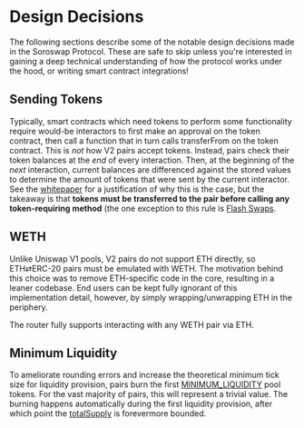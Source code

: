 
# Design Decisions

The following sections describe some of the notable design decisions made in the Soroswap Protocol. These are safe to skip unless you're interested in gaining a deep technical understanding of how the protocol works under the hood, or writing smart contract integrations!

## Sending Tokens

Typically, smart contracts which need tokens to perform some functionality require would-be interactors to first make an approval on the token contract, then call a function that in turn calls transferFrom on the token contract. This is _not_ how V2 pairs accept tokens. Instead, pairs check their token balances at the _end_ of every interaction. Then, at the beginning of the _next_ interaction, current balances are differenced against the stored values to determine the amount of tokens that were sent by the current interactor. See the <a href='/whitepaper.pdf' target='_blank' rel='noopener noreferrer'>whitepaper</a> for a justification of why this is the case, but the takeaway is that **tokens must be transferred to the pair before calling any token-requiring method** (the one exception to this rule is [Flash Swaps](../core-concepts/flash-swaps).

## WETH

Unlike Uniswap V1 pools, V2 pairs do not support ETH directly, so ETH⇄ERC-20 pairs must be emulated with WETH. The motivation behind this choice was to remove ETH-specific code in the core, resulting in a leaner codebase. End users can be kept fully ignorant of this implementation detail, however, by simply wrapping/unwrapping ETH in the periphery.

The router fully supports interacting with any WETH pair via ETH.

## Minimum Liquidity

To ameliorate rounding errors and increase the theoretical minimum tick size for liquidity provision, pairs burn the first [MINIMUM_LIQUIDITY](../../reference/smart-contracts/pair#minimum_liquidity) pool tokens. For the vast majority of pairs, this will represent a trivial value. The burning happens automatically during the first liquidity provision, after which point the [totalSupply](../../reference/smart-contracts/pair-erc-20#totalsupply) is forevermore bounded.
